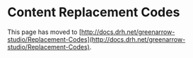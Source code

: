 # Content Replacement Codes

This page has moved to [http://docs.drh.net/greenarrow-studio/Replacement-Codes](http://docs.drh.net/greenarrow-studio/Replacement-Codes).

